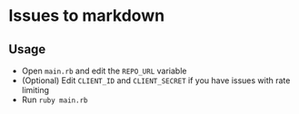 # Issues to markdown

## Usage

* Open `main.rb` and edit the `REPO_URL` variable
* (Optional) Edit `CLIENT_ID` and `CLIENT_SECRET` if you have issues with rate limiting
* Run `ruby main.rb`

